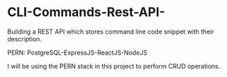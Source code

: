 # CLI-Commands-Rest-API-
Building a REST API which stores command line code snippet with their description.

PERN: PostgreSQL-ExpressJS-ReactJS-NodeJS

I will be using the PERN stack in this project to perform CRUD operations.
